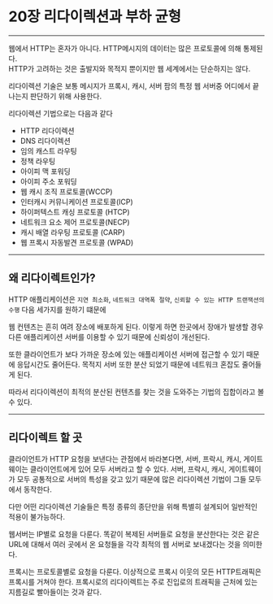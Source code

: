 # 20장 리다이렉션과 부하 균형 

---

웹에서 HTTP는 혼자가 아니다. HTTP메시지의 데이터는 많은 프로토콜에 의해 통제된다. 
<br>
HTTP가 고려하는 것은 출발지와 목적지 뿐이지만 웹 세계에서는 단순하지는 않다.

리다이렉션 기술은 보통 메시지가 프록시, 캐시, 서버 팜의 특정 웹 서버중 어디에서 끝나는지 판단하기 위해 사용한다.

리다이렉션 기법으로는 다음과 같다

 - HTTP 리다이렉션
 - DNS 리다이렉션
 - 임의 캐스트 라우팅
 - 정책 라우팅
 - 아이피 맥 포워딩
 - 아이피 주소 포워딩
 - 웹 캐시 조직 프로토콜(WCCP)
 - 인터캐시 커뮤니케이션 프로토콜(ICP)
 - 하이퍼텍스트 캐싱 프로토콜 (HTCP)
 - 네트워크 요소 제어 프로토콜(NECP)
 - 캐시 배열 라우팅 프로토콜 (CARP)
 - 웹 프록시 자동발견 프로토콜 (WPAD)

---

## 왜 리다이렉트인가?

HTTP 애플리케이션은 `지연 최소화`, `네트워크 대역폭 절약`, `신뢰할 수 있는 HTTP 트랜잭션의 수행` 다음 세가지를 원하기 떄문에

웹 컨텐츠는 흔히 여려 장소에 배포하게 된다. 이렇게 하면 한곳에서 장애가 발생할 경우 다른 애플리케이션 서버를 이용할 수 있기 때문에
신뢰성이 개선된다.

또한 클라이언트가 보다 가까운 장소에 있는 애플리케이션 서버에 접근할 수 있기 때문에 응답시간도 줄어든다. 목적지 서버 또한 분산
되었기 때문에 네트워크 혼잡도 줄어들게 된다. 

따라서 리다이렉션이 최적의 분산된 컨텐츠를 찾는 것을 도와주는 기법의 집합이라고 볼 수 있다.

---

## 리다이렉트 할 곳

클라이언트가 HTTP 요청을 보낸다는 관점에서 바라본다면, 서버, 프락시, 캐시, 게이트웨이는 클라이언트에게 있어 모두 
서버라고 할 수 있다. 서버, 프락시, 캐시, 게이트웨이가 모두 공통적으로 서버의 특성을 갖고 있기 때문에 많은 리다이렉션 기법이 그들 모두에서 동작한다.

다만 어떤 리다이렉션 기술들은 특정 종류의 종단만을 위해 특별히 설계되어 일반적인 적용이 불가능하다.

웹서버는 IP별로 요청을 다룬다. 똑같이 복제된 서버들로 요청을 분산한다는 것은 같은 URL에 대해서 여러
곳에서 온 요청들을 각각 최적의 웹 서버로 보내겠다는 것을 의미한다.

프록시는 프로토콜별로 요청을 다룬다. 이상적으로 프록시 이웃의 모든 HTTP트래픽은 프록시를 거쳐야 한다.
프록시로의 리다이렉트는 주로 진입로의 트래픽을 근처에 있는 지름길로 빨아들이는 것과 같다.